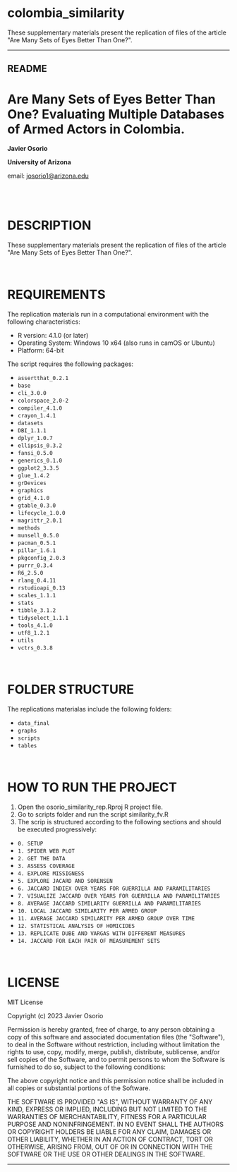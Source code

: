 # colombia_similarity
These supplementary materials present the replication of files of the article "Are Many Sets of Eyes Better Than One?".


---------------------------------------
README
---------------------------------------

# Are Many Sets of Eyes Better Than One? Evaluating Multiple Databases of Armed Actors in Colombia.

**Javier Osorio**

**University of Arizona**

email: josorio1@arizona.edu

<br>
<br>

# DESCRIPTION 

These supplementary materials present the replication of files of the article "Are Many Sets of Eyes Better Than One?".

<br>

# REQUIREMENTS

The replication materials run in a computational environment with the following characteristics:  

* R version: 4.1.0 (or later)
* Operating System: Windows 10 x64 (also runs in camOS or Ubuntu)
* Platform: 64-bit


The script requires the following packages:
* `assertthat_0.2.1`
* `base` 
* `cli_3.0.0` 
* `colorspace_2.0-2` 
* `compiler_4.1.0` 
* `crayon_1.4.1` 
* `datasets` 
* `DBI_1.1.1` 
* `dplyr_1.0.7` 
* `ellipsis_0.3.2` 
* `fansi_0.5.0` 
* `generics_0.1.0` 
* `ggplot2_3.3.5` 
* `glue_1.4.2` 
* `grDevices` 
* `graphics` 
* `grid_4.1.0` 
* `gtable_0.3.0` 
* `lifecycle_1.0.0` 
* `magrittr_2.0.1` 
* `methods` 
* `munsell_0.5.0` 
* `pacman_0.5.1` 
* `pillar_1.6.1` 
* `pkgconfig_2.0.3` 
* `purrr_0.3.4` 
* `R6_2.5.0`
* `rlang_0.4.11` 
* `rstudioapi_0.13` 
* `scales_1.1.1` 
* `stats` 
* `tibble_3.1.2` 
* `tidyselect_1.1.1` 
* `tools_4.1.0` 
* `utf8_1.2.1` 
* `utils` 
* `vctrs_0.3.8` 

<br>

# FOLDER STRUCTURE

The replications materialas include the following folders:
* `data_final` 
* `graphs`
* `scripts`
* `tables`

<br>

# HOW TO RUN THE PROJECT

1. Open the osorio_similarity_rep.Rproj R project file.
2. Go to scripts folder and run the script similarity_fv.R
3. The scrip is structured according to the following sections and should be executed progressively:

  * `0. SETUP`
  * `1. SPIDER WEB PLOT`
  * `2. GET THE DATA`
  * `3. ASSESS COVERAGE`
  * `4. EXPLORE MISSIGNESS` 
* `5. EXPLORE JACARD AND SORENSEN`
* `6. JACCARD INDIEX OVER YEARS FOR GUERRILLA AND PARAMILITARIES`
* `7. VISUALIZE JACCARD OVER YEARS FOR GUERRILLA AND PARAMILITARIES`
* `8. AVERAGE JACCARD SIMILARITY GUERRILLA AND PARAMILITARIES` 
* `10. LOCAL JACCARD SIMILARITY PER ARMED GROUP` 
* `11. AVERAGE JACCARD SIMILARITY PER ARMED GROUP OVER TIME`
* `12. STATISTICAL ANALYSIS OF HOMICIDES` 
* `13. REPLICATE DUBE AND VARGAS WITH DIFFERENT MEASURES` 
* `14. JACCARD FOR EACH PAIR OF MEASUREMENT SETS`

<br>

# LICENSE

MIT License

Copyright (c) 2023 Javier Osorio

Permission is hereby granted, free of charge, to any person obtaining a copy of this software and associated documentation files (the "Software"), to deal in the Software without restriction, including without limitation the rights to use, copy, modify, merge, publish, distribute, sublicense, and/or sell copies of the Software, and to permit persons to whom the Software is furnished to do so, subject to the following conditions:

The above copyright notice and this permission notice shall be included in all copies or substantial portions of the Software.

THE SOFTWARE IS PROVIDED "AS IS", WITHOUT WARRANTY OF ANY KIND, EXPRESS OR IMPLIED, INCLUDING BUT NOT LIMITED TO THE WARRANTIES OF MERCHANTABILITY, FITNESS FOR A PARTICULAR PURPOSE AND NONINFRINGEMENT. IN NO EVENT SHALL THE AUTHORS OR COPYRIGHT HOLDERS BE LIABLE FOR ANY CLAIM, DAMAGES OR OTHER LIABILITY, WHETHER IN AN ACTION OF CONTRACT, TORT OR OTHERWISE, ARISING FROM, OUT OF OR IN CONNECTION WITH THE SOFTWARE OR THE USE OR OTHER DEALINGS IN THE SOFTWARE.

---------------------------------------
